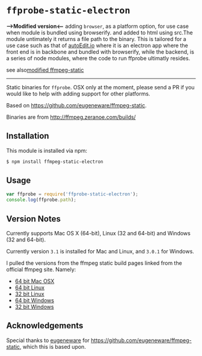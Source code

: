 # `ffprobe-static-electron`


**-->Modified version<--** adding `browser`, as a platform option, for use case when module is bundled using browserify. and added to html using src.The module untimately it returns a file path to the binary. This is tailored for a use case such as that of [autoEdit.io](http://autoEdit.io) where it is an electron app where the front end is in backbone and bundled with browserify, while the backend, is a series of node modules, where the code to run ffprobe ultimatly resides. 

see also[modified ffmpeg-static](https://github.com/pietrop/ffmpeg-static)

---

Static binaries for `ffprobe`. OSX only at the moment, please send a PR if you would like to help with adding support for other platforms.

Based on <https://github.com/eugeneware/ffmpeg-static>.

Binaries are from <http://ffmpeg.zeranoe.com/builds/>

## Installation

This module is installed via npm:

``` bash
$ npm install ffmpeg-static-electron
```

## Usage

```js
var ffprobe = require('ffprobe-static-electron');
console.log(ffprobe.path);
```

Version Notes
----

Currently supports Mac OS X (64-bit), Linux (32 and 64-bit) and Windows
(32 and 64-bit).

Currently version `3.1` is installed for Mac and Linux, and `3.0.1` for
Windows.

I pulled the versions from the ffmpeg static build pages linked from the
official ffmpeg site. Namely:

* [64 bit Mac OSX](https://evermeet.cx/ffmpeg/)
* [64 bit Linux](http://johnvansickle.com/ffmpeg/)
* [32 bit Linux](http://johnvansickle.com/ffmpeg/)
* [64 bit Windows](http://ffmpeg.zeranoe.com/builds/win64/static/)
* [32 bit Windows](http://ffmpeg.zeranoe.com/builds/win32/static/)

Acknowledgements
----

Special thanks to [eugeneware](https://github.com/eugeneware) for <https://github.com/eugeneware/ffmpeg-static>, which this is based upon.
